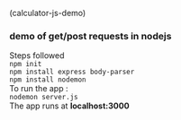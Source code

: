 (calculator-js-demo)
### demo of get/post requests in nodejs <br>
Steps followed <br>
```npm init```<br>
```npm install express body-parser```<br>
```npm install nodemon```<br>
To run the app : <br>
```nodemon server.js```<br>
The app runs at **localhost:3000**
